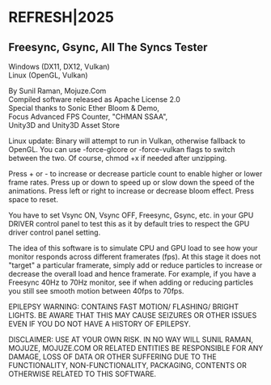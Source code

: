 # REFRESH|2025
## Freesync, Gsync, All The Syncs Tester  
Windows (DX11, DX12, Vulkan)  
Linux (OpenGL, Vulkan)

By Sunil Raman, Mojuze.Com  
Compiled software released as Apache License 2.0  
Special thanks to Sonic Ether Bloom & Demo,  
Focus Advanced FPS Counter, "CHMAN SSAA",  
Unity3D and Unity3D Asset Store

Linux update: Binary will attempt to run in Vulkan, otherwise fallback to OpenGL. You can use -force-glcore or -force-vulkan flags to switch between the two. Of course, chmod +x if needed after unzipping.

Press + or - to increase or decrease particle count to enable higher or lower frame rates. Press up or down to speed up or slow down the speed of the animations. Press left or right to increase or decrease bloom effect. Press space to reset.

You have to set Vsync ON, Vsync OFF, Freesync, Gsync, etc. in your GPU DRIVER control panel to test this as it by default tries to respect the GPU driver control panel setting.

The idea of this software is to simulate CPU and GPU load to see how your monitor responds across different framerates (fps). At this stage it does not "target" a particular framerate, simply add or reduce particles to increase or decrease the overall load and hence framerate. For example, if you have a Freesync 40Hz to 70Hz monitor, see if when adding or reducing particles you still see smooth motion between 40fps to 70fps.

EPILEPSY WARNING: CONTAINS FAST MOTION/ FLASHING/ BRIGHT LIGHTS. BE AWARE THAT THIS MAY CAUSE SEIZURES OR OTHER ISSUES EVEN IF YOU DO NOT HAVE A HISTORY OF EPILEPSY.

DISCLAIMER: USE AT YOUR OWN RISK. IN NO WAY WILL SUNIL RAMAN, MOJUZE, MOJUZE.COM OR RELATED ENTITIES BE RESPONSIBLE FOR ANY DAMAGE, LOSS OF DATA OR OTHER SUFFERING DUE TO THE FUNCTIONALITY, NON-FUNCTIONALITY, PACKAGING, CONTENTS OR OTHERWISE RELATED TO THIS SOFTWARE.
